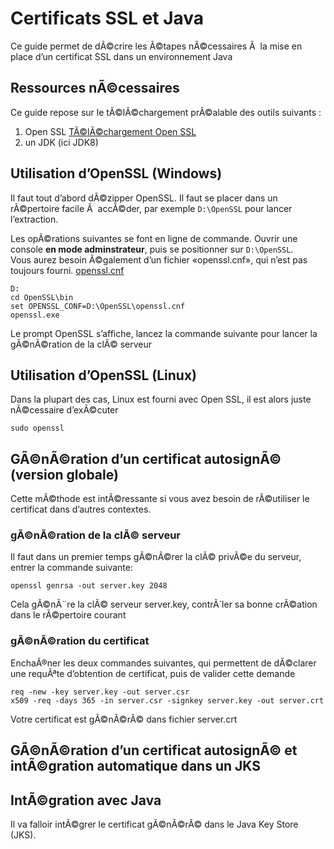 # Certificats SSL et Java  

Ce guide permet de dÃ©crire les Ã©tapes nÃ©cessaires Ã  la mise en place d&#8217;un certificat SSL dans un environnement Java

## Ressources nÃ©cessaires

Ce guide repose sur le tÃ©lÃ©chargement prÃ©alable des outils suivants :

1. Open SSL [TÃ©lÃ©chargement Open SSL](http://gnuwin32.sourceforge.net/packages/openssl.htm) 
2. un JDK (ici JDK8)
## Utilisation d&#8217;OpenSSL (Windows)

Il faut tout d&#8217;abord dÃ©zipper OpenSSL. Il faut se placer dans un rÃ©pertoire facile Ã  accÃ©der, par exemple `D:\OpenSSL` pour lancer l&#8217;extraction.

Les opÃ©rations suivantes se font en ligne de commande. Ouvrir une console **en mode adminstrateur**, puis se positionner sur `D:\OpenSSL`.  
Vous aurez besoin Ã©galement d&#8217;un fichier &#171;openssl.cnf&#187;, qui n&#8217;est pas toujours fourni. [openssl.cnf]("openssl.cnf") 

    D:
    cd OpenSSL\bin
    set OPENSSL_CONF=D:\OpenSSL\openssl.cnf 
    openssl.exe

Le prompt OpenSSL s&#8217;affiche, lancez la commande suivante pour lancer la gÃ©nÃ©ration de la clÃ© serveur

## Utilisation d&#8217;OpenSSL (Linux)

Dans la plupart des cas, Linux est fourni avec Open SSL, il est alors juste nÃ©cessaire d&#8217;exÃ©cuter

    sudo openssl

## GÃ©nÃ©ration d&#8217;un certificat autosignÃ© (version globale)

Cette mÃ©thode est intÃ©ressante si vous avez besoin de rÃ©utiliser le certificat dans d&#8217;autres contextes.

### gÃ©nÃ©ration de la clÃ© serveur

Il faut dans un premier temps gÃ©nÃ©rer la clÃ© privÃ©e du serveur, entrer la commande suivante:

    openssl genrsa -out server.key 2048

Cela gÃ©nÃ¨re la clÃ© serveur server.key, contrÃ´ler sa bonne crÃ©ation dans le rÃ©pertoire courant

### gÃ©nÃ©ration du certificat

EnchaÃ®ner les deux commandes suivantes, qui permettent de dÃ©clarer une requÃªte d&#8217;obtention de certificat, puis de valider cette demande

    req -new -key server.key -out server.csr 
    x509 -req -days 365 -in server.csr -signkey server.key -out server.crt

Votre certificat est gÃ©nÃ©rÃ© dans fichier server.crt

## GÃ©nÃ©ration d&#8217;un certificat autosignÃ© et intÃ©gration automatique dans un JKS

## IntÃ©gration avec Java

Il va falloir intÃ©grer le certificat gÃ©nÃ©rÃ© dans le Java Key Store (JKS).

